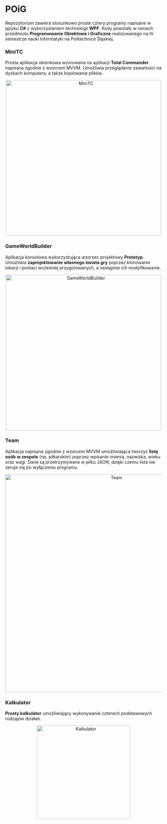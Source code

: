 # POiG
Repozytorium zawiera stosunkowo proste cztery programy napisane w języku **C#** z wykorzystaniem technologii **WPF**. 
Kody powstały w ramach przedmiotu **Programowanie Obiektowe i Graficzne** realizowanego na IV semestrze nauki Informatyki na Politechnice Śląskiej.

### MiniTC
Prosta aplikacja okienkowa wzorowana na aplikacji **Total Commander** napisana zgodnie z wzorcem MVVM. 
Umożliwia przeglądanie zawartości na dyskach komputera, a także kopiowanie plików.
<p align="center">
  <img src="https://user-images.githubusercontent.com/43967269/107886368-a4785f00-6eff-11eb-8d2d-d15cfdb308b3.png" alt="MiniTC" width="500"/>
</p>

### GameWorldBuilder
Aplikacja konsolowa wykorzystująca wzorzec projektowy **Prototyp**. Umożliwia **zaprojektowanie własnego świata gry** 
poprzez klonowanie lokacji i postaci wcześniej przygotowanych, a następnie ich modyfikowanie.
<p align="center">
  <img src="https://user-images.githubusercontent.com/43967269/107886226-cfae7e80-6efe-11eb-9bb4-394549f8179d.png" alt="GameWorldBuilder" width="500"/>
</p>

### Team
Aplikacja napisana zgodnie z wzorcem MVVM umożliwiająca tworzyć **listę osób w zespole** (np. piłkarskim) poprzez wpisanie imienia, nazwiska, wieku oraz wagi. 
Dane są przetrzymywane w pliku JSON, dzięki czemu lista nie zeruje się po wyłączeniu programu.
<p align="center">
  <img src="https://user-images.githubusercontent.com/43967269/107886032-c83aa580-6efd-11eb-9d37-83712491c20f.png" alt="Team" width="700"/>
</p>

### Kalkulator
**Prosty kalkulator** umożliwiający wykonywanie czterech podstawowych rodzajów działań.
<p align="center">
  <img src="https://user-images.githubusercontent.com/43967269/107885870-e522a900-6efc-11eb-9c43-395cd18e647b.png" alt="Kalkulator" width="300"/>
</p>
